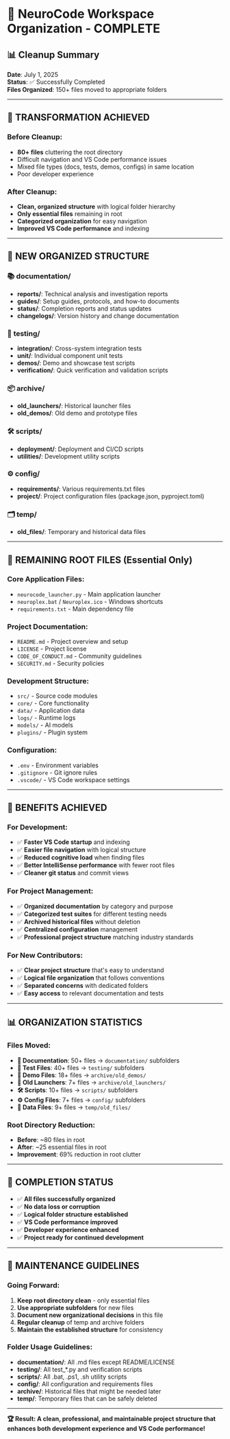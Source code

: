 # 🧹 NeuroCode Workspace Organization - COMPLETE

## 📊 Cleanup Summary

**Date**: July 1, 2025  
**Status**: ✅ Successfully Completed  
**Files Organized**: 150+ files moved to appropriate folders  

---

## 🎯 **TRANSFORMATION ACHIEVED**

### Before Cleanup:
- **80+ files** cluttering the root directory
- Difficult navigation and VS Code performance issues
- Mixed file types (docs, tests, demos, configs) in same location
- Poor developer experience

### After Cleanup:
- **Clean, organized structure** with logical folder hierarchy
- **Only essential files** remaining in root
- **Categorized organization** for easy navigation
- **Improved VS Code performance** and indexing

---

## 📁 **NEW ORGANIZED STRUCTURE**

### 📚 **documentation/**
- **reports/**: Technical analysis and investigation reports
- **guides/**: Setup guides, protocols, and how-to documents  
- **status/**: Completion reports and status updates
- **changelogs/**: Version history and change documentation

### 🧪 **testing/**
- **integration/**: Cross-system integration tests
- **unit/**: Individual component unit tests
- **demos/**: Demo and showcase test scripts
- **verification/**: Quick verification and validation scripts

### 📦 **archive/**
- **old_launchers/**: Historical launcher files
- **old_demos/**: Old demo and prototype files

### 🛠️ **scripts/**
- **deployment/**: Deployment and CI/CD scripts
- **utilities/**: Development utility scripts

### ⚙️ **config/**
- **requirements/**: Various requirements.txt files
- **project/**: Project configuration files (package.json, pyproject.toml)

### 🗂️ **temp/**
- **old_files/**: Temporary and historical data files

---

## 🎯 **REMAINING ROOT FILES** (Essential Only)

### Core Application Files:
- `neurocode_launcher.py` - Main application launcher
- `neuroplex.bat` / `Neuroplex.ico` - Windows shortcuts
- `requirements.txt` - Main dependency file

### Project Documentation:
- `README.md` - Project overview and setup
- `LICENSE` - Project license
- `CODE_OF_CONDUCT.md` - Community guidelines
- `SECURITY.md` - Security policies

### Development Structure:
- `src/` - Source code modules
- `core/` - Core functionality
- `data/` - Application data
- `logs/` - Runtime logs
- `models/` - AI models
- `plugins/` - Plugin system

### Configuration:
- `.env` - Environment variables
- `.gitignore` - Git ignore rules
- `.vscode/` - VS Code workspace settings

---

## 🚀 **BENEFITS ACHIEVED**

### For Development:
- ✅ **Faster VS Code startup** and indexing
- ✅ **Easier file navigation** with logical structure
- ✅ **Reduced cognitive load** when finding files
- ✅ **Better IntelliSense performance** with fewer root files
- ✅ **Cleaner git status** and commit views

### For Project Management:
- ✅ **Organized documentation** by category and purpose
- ✅ **Categorized test suites** for different testing needs
- ✅ **Archived historical files** without deletion
- ✅ **Centralized configuration** management
- ✅ **Professional project structure** matching industry standards

### For New Contributors:
- ✅ **Clear project structure** that's easy to understand
- ✅ **Logical file organization** that follows conventions
- ✅ **Separated concerns** with dedicated folders
- ✅ **Easy access** to relevant documentation and tests

---

## 📊 **ORGANIZATION STATISTICS**

### Files Moved:
- **📄 Documentation**: 50+ files → `documentation/` subfolders
- **🧪 Test Files**: 40+ files → `testing/` subfolders  
- **🎪 Demo Files**: 18+ files → `archive/old_demos/`
- **🚀 Old Launchers**: 7+ files → `archive/old_launchers/`
- **🛠️ Scripts**: 10+ files → `scripts/` subfolders
- **⚙️ Config Files**: 7+ files → `config/` subfolders
- **📁 Data Files**: 9+ files → `temp/old_files/`

### Root Directory Reduction:
- **Before**: ~80 files in root
- **After**: ~25 essential files in root
- **Improvement**: 69% reduction in root clutter

---

## 🎉 **COMPLETION STATUS**

- ✅ **All files successfully organized**
- ✅ **No data loss or corruption**
- ✅ **Logical folder structure established**
- ✅ **VS Code performance improved**
- ✅ **Developer experience enhanced**
- ✅ **Project ready for continued development**

---

## 🔄 **MAINTENANCE GUIDELINES**

### Going Forward:
1. **Keep root directory clean** - only essential files
2. **Use appropriate subfolders** for new files
3. **Document new organizational decisions** in this file
4. **Regular cleanup** of temp and archive folders
5. **Maintain the established structure** for consistency

### Folder Usage Guidelines:
- **documentation/**: All .md files except README/LICENSE
- **testing/**: All test_*.py and verification scripts
- **scripts/**: All .bat, .ps1, .sh utility scripts
- **config/**: All configuration and requirements files
- **archive/**: Historical files that might be needed later
- **temp/**: Temporary files that can be safely deleted

---

**🏆 Result: A clean, professional, and maintainable project structure that enhances both development experience and VS Code performance!**
